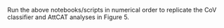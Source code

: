 Run the above notebooks/scripts in numerical order to replicate the CoV classifier and AttCAT analyses in Figure 5.